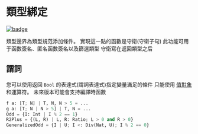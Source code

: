 # 類型綁定

[![badge](https://img.shields.io/endpoint.svg?url=https%3A%2F%2Fgezf7g7pd5.execute-api.ap-northeast-1.amazonaws.com%2Fdefault%2Fsource_up_to_date%3Fowner%3Derg-lang%26repos%3Derg%26ref%3Dmain%26path%3Ddoc/EN/syntax/type/19_bound.md%26commit_hash%3D06f8edc9e2c0cee34f6396fd7c64ec834ffb5352)](https://gezf7g7pd5.execute-api.ap-northeast-1.amazonaws.com/default/source_up_to_date?owner=erg-lang&repos=erg&ref=main&path=doc/EN/syntax/type/19_bound.md&commit_hash=06f8edc9e2c0cee34f6396fd7c64ec834ffb5352)

類型邊界為類型規范添加條件。 實現這一點的函數是守衛(守衛子句)
此功能可用于函數簽名、匿名函數簽名以及篩選類型
守衛寫在返回類型之后

## 謂詞

您可以使用返回 `Bool` 的表達式(謂詞表達式)指定變量滿足的條件
只能使用 [值對象](./08_value.md) 和運算符。 未來版本可能會支持編譯時函數

```python
f a: [T; N] | T, N, N > 5 = ...
g a: [T; N | N > 5] | T, N = ...
Odd = {I: Int | I % 2 == 1}
R2Plus = {(L, R) | L, R: Ratio; L > 0 and R > 0}
GeneralizedOdd = {I | U; I <: Div(Nat, U); I % 2 == 0}
```